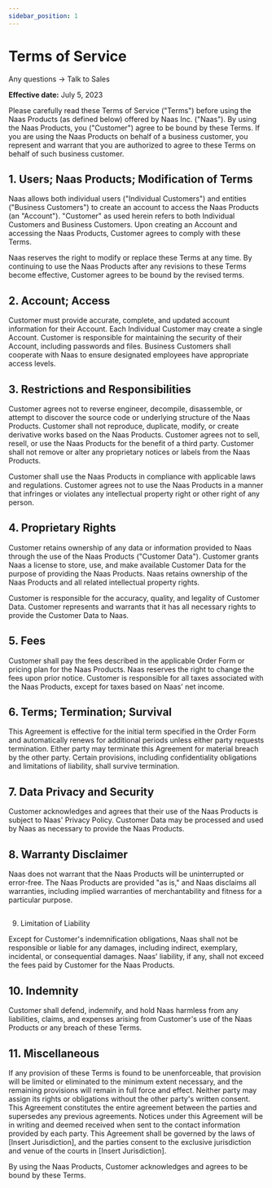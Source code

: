 ```yaml
---
sidebar_position: 1
---
```


# Terms of Service

Any questions → Talk to Sales

**Effective date:** July 5, 2023

Please carefully read these Terms of Service ("Terms") before using the Naas Products (as defined below) offered by Naas Inc. ("Naas"). By using the Naas Products, you ("Customer") agree to be bound by these Terms. If you are using the Naas Products on behalf of a business customer, you represent and warrant that you are authorized to agree to these Terms on behalf of such business customer.

## 1. Users; Naas Products; Modification of Terms

Naas allows both individual users ("Individual Customers") and entities ("Business Customers") to create an account to access the Naas Products (an "Account"). "Customer" as used herein refers to both Individual Customers and Business Customers. Upon creating an Account and accessing the Naas Products, Customer agrees to comply with these Terms.

Naas reserves the right to modify or replace these Terms at any time. By continuing to use the Naas Products after any revisions to these Terms become effective, Customer agrees to be bound by the revised terms.

## 2. Account; Access

Customer must provide accurate, complete, and updated account information for their Account. Each Individual Customer may create a single Account. Customer is responsible for maintaining the security of their Account, including passwords and files. Business Customers shall cooperate with Naas to ensure designated employees have appropriate access levels.

## 3. Restrictions and Responsibilities

Customer agrees not to reverse engineer, decompile, disassemble, or attempt to discover the source code or underlying structure of the Naas Products. Customer shall not reproduce, duplicate, modify, or create derivative works based on the Naas Products. Customer agrees not to sell, resell, or use the Naas Products for the benefit of a third party. Customer shall not remove or alter any proprietary notices or labels from the Naas Products.

Customer shall use the Naas Products in compliance with applicable laws and regulations. Customer agrees not to use the Naas Products in a manner that infringes or violates any intellectual property right or other right of any person.

## 4. Proprietary Rights

Customer retains ownership of any data or information provided to Naas through the use of the Naas Products ("Customer Data"). Customer grants Naas a license to store, use, and make available Customer Data for the purpose of providing the Naas Products. Naas retains ownership of the Naas Products and all related intellectual property rights.

Customer is responsible for the accuracy, quality, and legality of Customer Data. Customer represents and warrants that it has all necessary rights to provide the Customer Data to Naas.

## 5. Fees

Customer shall pay the fees described in the applicable Order Form or pricing plan for the Naas Products. Naas reserves the right to change the fees upon prior notice. Customer is responsible for all taxes associated with the Naas Products, except for taxes based on Naas' net income.

## 6. Terms; Termination; Survival

This Agreement is effective for the initial term specified in the Order Form and automatically renews for additional periods unless either party requests termination. Either party may terminate this Agreement for material breach by the other party. Certain provisions, including confidentiality obligations and limitations of liability, shall survive termination.

## 7. Data Privacy and Security

Customer acknowledges and agrees that their use of the Naas Products is subject to Naas' Privacy Policy. Customer Data may be processed and used by Naas as necessary to provide the Naas Products.

## 8. Warranty Disclaimer

Naas does not warrant that the Naas Products will be uninterrupted or error-free. The Naas Products are provided "as is," and Naas disclaims all warranties, including implied warranties of merchantability and fitness for a particular purpose.

## 

9. Limitation of Liability

Except for Customer's indemnification obligations, Naas shall not be responsible or liable for any damages, including indirect, exemplary, incidental, or consequential damages. Naas' liability, if any, shall not exceed the fees paid by Customer for the Naas Products.

## 10. Indemnity

Customer shall defend, indemnify, and hold Naas harmless from any liabilities, claims, and expenses arising from Customer's use of the Naas Products or any breach of these Terms.

## 11. Miscellaneous

If any provision of these Terms is found to be unenforceable, that provision will be limited or eliminated to the minimum extent necessary, and the remaining provisions will remain in full force and effect. Neither party may assign its rights or obligations without the other party's written consent. This Agreement constitutes the entire agreement between the parties and supersedes any previous agreements. Notices under this Agreement will be in writing and deemed received when sent to the contact information provided by each party. This Agreement shall be governed by the laws of [Insert Jurisdiction], and the parties consent to the exclusive jurisdiction and venue of the courts in [Insert Jurisdiction].

By using the Naas Products, Customer acknowledges and agrees to be bound by these Terms.